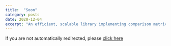 ```yaml
---
title:  "Soon"
category: posts
date: 2020-12-04
excerpt: "An efficient, scalable library implementing comparison metrics for complex networks."
---
```


If you are not automatically redirected, please [click here](/portfolio/netcomp)